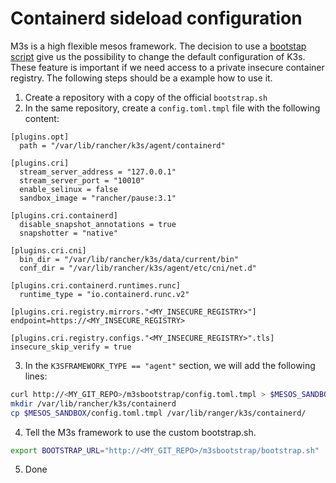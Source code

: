 # Containerd sideload configuration


M3s is a high flexible mesos framework. The decision to use a [bootstap script](https://github.com/AVENTER-UG/mesos-m3s/blob/master/bootstrap/bootstrap.sh)
give us the possibility to change the default configuration of K3s. These feature is important if we need access to a private insecure container registry.
The following steps should be a example how to use it.


1) Create a repository with a copy of the official `bootstrap.sh`
2) In the same repository, create a `config.toml.tmpl` file with the following content:

```
[plugins.opt]
  path = "/var/lib/rancher/k3s/agent/containerd"

[plugins.cri]
  stream_server_address = "127.0.0.1"
  stream_server_port = "10010"
  enable_selinux = false
  sandbox_image = "rancher/pause:3.1"

[plugins.cri.containerd]
  disable_snapshot_annotations = true
  snapshotter = "native"

[plugins.cri.cni]
  bin_dir = "/var/lib/rancher/k3s/data/current/bin"
  conf_dir = "/var/lib/rancher/k3s/agent/etc/cni/net.d"

[plugins.cri.containerd.runtimes.runc]
  runtime_type = "io.containerd.runc.v2"

[plugins.cri.registry.mirrors."<MY_INSECURE_REGISTRY>"]
endpoint=https://<MY_INSECURE_REGISTRY>

[plugins.cri.registry.configs."<MY_INSECURE_REGISTRY>".tls]
insecure_skip_verify = true

```

3) In the `K3SFRAMEWORK_TYPE == "agent"` section, we will add the following lines:

```bash
curl http://<MY_GIT_REPO>/m3sbootstrap/config.toml.tmpl > $MESOS_SANDBOX/config.toml.tmpl
mkdir /var/lib/rancher/k3s/containerd
cp $MESOS_SANDBOX/config.toml.tmpl /var/lib/ranger/k3s/containerd/
```

4) Tell the M3s framework to use the custom bootstrap.sh.

```bash
export BOOTSTRAP_URL="http://<MY_GIT_REPO>/m3sbootstrap/bootstrap.sh"
```

5) Done
